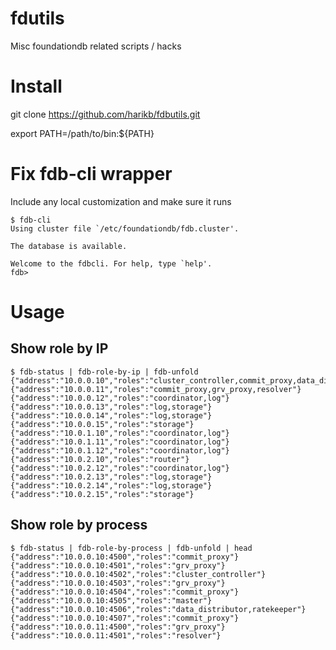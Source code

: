 # fdutils
Misc foundationdb related scripts / hacks

# Install

git clone https://github.com/harikb/fdbutils.git 

export PATH=/path/to/bin:${PATH}

# Fix fdb-cli wrapper

Include any local customization and make sure it runs

	$ fdb-cli
	Using cluster file `/etc/foundationdb/fdb.cluster'.

	The database is available.

	Welcome to the fdbcli. For help, type `help'.
	fdb>

# Usage

## Show role by IP

	$ fdb-status | fdb-role-by-ip | fdb-unfold
	{"address":"10.0.0.10","roles":"cluster_controller,commit_proxy,data_distributor,grv_proxy,master,ratekeeper"}
	{"address":"10.0.0.11","roles":"commit_proxy,grv_proxy,resolver"}
	{"address":"10.0.0.12","roles":"coordinator,log"}
	{"address":"10.0.0.13","roles":"log,storage"}
	{"address":"10.0.0.14","roles":"log,storage"}
	{"address":"10.0.0.15","roles":"storage"}
	{"address":"10.0.1.10","roles":"coordinator,log"}
	{"address":"10.0.1.11","roles":"coordinator,log"}
	{"address":"10.0.1.12","roles":"coordinator,log"}
	{"address":"10.0.2.10","roles":"router"}
	{"address":"10.0.2.12","roles":"coordinator,log"}
	{"address":"10.0.2.13","roles":"log,storage"}
	{"address":"10.0.2.14","roles":"log,storage"}
	{"address":"10.0.2.15","roles":"storage"}

## Show role by process

	$ fdb-status | fdb-role-by-process | fdb-unfold | head
	{"address":"10.0.0.10:4500","roles":"commit_proxy"}
	{"address":"10.0.0.10:4501","roles":"grv_proxy"}
	{"address":"10.0.0.10:4502","roles":"cluster_controller"}
	{"address":"10.0.0.10:4503","roles":"grv_proxy"}
	{"address":"10.0.0.10:4504","roles":"commit_proxy"}
	{"address":"10.0.0.10:4505","roles":"master"}
	{"address":"10.0.0.10:4506","roles":"data_distributor,ratekeeper"}
	{"address":"10.0.0.10:4507","roles":"commit_proxy"}
	{"address":"10.0.0.11:4500","roles":"grv_proxy"}
	{"address":"10.0.0.11:4501","roles":"resolver"}

